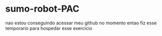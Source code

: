 # sumo-robot-PAC
nao estou conseguindo acessar meu github no momento entao fiz esse temporario para hospedar esse exercicio
